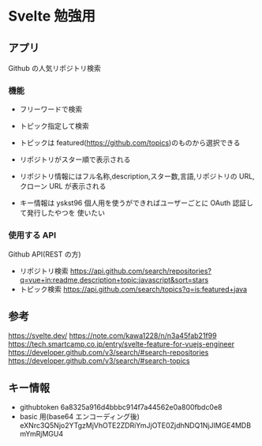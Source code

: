 # Svelte 勉強用

## アプリ

Github の人気リポジトリ検索

### 機能

- フリーワードで検索
- トピック指定して検索
- トピックは featured(https://github.com/topics)のものから選択できる
- リポジトリがスター順で表示される
- リポジトリ情報にはフル名称,description,スター数,言語,リポジトリの URL,クローン URL が表示される

- キー情報は yskst96 個人用を使うができればユーザーごとに OAuth 認証して発行したやつを
  使いたい

### 使用する API

Github API(REST の方)

- リポジトリ検索
  https://api.github.com/search/repositories?q=vue+in:readme,description+topic:javascript&sort=stars
- トピック検索
  https://api.github.com/search/topics?q=is:featured+java

## 参考

https://svelte.dev/
https://note.com/kawa1228/n/n3a45fab21f99
https://tech.smartcamp.co.jp/entry/svelte-feature-for-vuejs-engineer
https://developer.github.com/v3/search/#search-repositories
https://developer.github.com/v3/search/#search-topics

## キー情報

- githubtoken
  6a8325a916d4bbbc914f7a44562e0a800fbdc0e8
- basic 用(base64 エンコーディング後)
  eXNrc3Q5Njo2YTgzMjVhOTE2ZDRiYmJjOTE0ZjdhNDQ1NjJlMGE4MDBmYmRjMGU4
